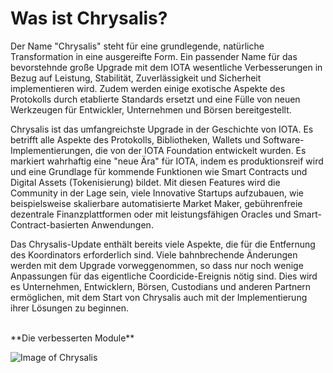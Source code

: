 # Was ist Chrysalis?

Der Name "Chrysalis" steht für eine grundlegende, natürliche Transformation in eine ausgereifte Form. Ein passender Name für das bevorstehnde große Upgrade mit dem IOTA wesentliche Verbesserungen in Bezug auf Leistung, Stabilität, Zuverlässigkeit und Sicherheit implementieren wird. Zudem werden einige exotische Aspekte des Protokolls durch etablierte Standards ersetzt und eine Fülle von neuen Werkzeugen für Entwickler, Unternehmen und Börsen bereitgestellt.

Chrysalis ist das umfangreichste Upgrade in der Geschichte von IOTA. Es betrifft alle Aspekte des Protokolls, Bibliotheken, Wallets und Software-Implementierungen, die von der IOTA Foundation entwickelt wurden. Es markiert wahrhaftig eine "neue Ära" für IOTA, indem es produktionsreif wird und eine Grundlage für kommende Funktionen wie Smart Contracts und Digital Assets (Tokenisierung) bildet. Mit diesen Features wird die Community in der Lage sein, viele Innovative Startups aufzubauen, wie beispielsweise skalierbare automatisierte Market Maker, gebührenfreie dezentrale Finanzplattformen oder mit leistungsfähigen Oracles und Smart-Contract-basierten Anwendungen.

Das Chrysalis-Update enthält bereits viele Aspekte, die für die Entfernung des Koordinators erforderlich sind. Viele bahnbrechende Änderungen werden mit dem Upgrade vorweggenommen, so dass nur noch wenige Anpassungen für das eigentliche Coordicide-Ereignis nötig sind. Dies wird es Unternehmen, Entwicklern, Börsen, Custodians und anderen Partnern ermöglichen, mit dem Start von Chrysalis auch mit der Implementierung ihrer Lösungen zu beginnen.
<br>

<br>
**Die verbesserten Module**

![Image of Chrysalis](https://iota-einsteiger-guide.de/media/images/2_sosxcwwdncyxmq6r.png)
